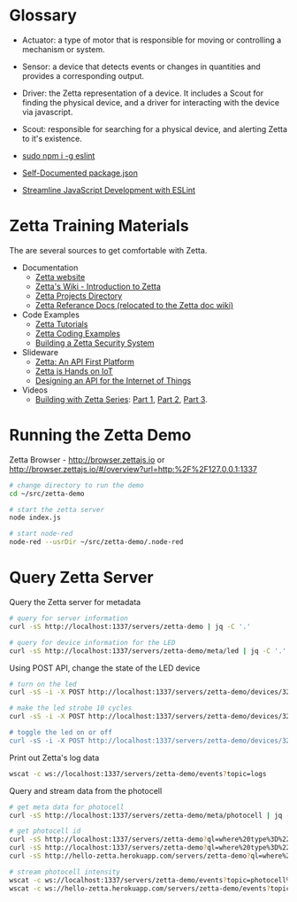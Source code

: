 # Glossary
* Actuator: a type of motor that is responsible for moving or controlling a mechanism or system.
* Sensor: a device that detects events or changes in quantities and provides a corresponding output.
* Driver: the Zetta representation of a device. It includes a Scout for finding the physical device, and a driver for interacting with the device via javascript.
* Scout: responsible for searching for a physical device, and alerting Zetta to it's existence.


* [sudo npm i -g eslint](http://eslint.org/docs/user-guide/command-line-interface)
* [Self-Documented package.json](http://blainsmith.com/articles/self-documented-package.json)
* [Streamline JavaScript Development with ESLint](https://nodesource.com/blog/streamline-javascript-development-with-eslint/)


# Zetta Training Materials
The are several sources to get comfortable with Zetta.

* Documentation
    * [Zetta website](http://www.zettajs.org/)
    * [Zetta's Wiki - Introduction to Zetta](https://github.com/zettajs/zetta/wiki)
    * [Zetta Projects Directory](http://www.zettajs.org/projects/)
    * [Zetta Referance Docs (relocated to the Zetta doc wiki)](http://www.zettajs.org/reference/)
* Code Examples
    * [Zetta Tutorials](https://github.com/zettajs/zetta-tutorials)
    * [Zetta Coding Examples](https://github.com/kevinswiber?tab=repositories)
    * [Building a Zetta Security System](https://github.com/zettajs/zetta-security-system)
* Slideware
    * [Zetta: An API First Platform](http://www.slideshare.net/apijp/zetta-an-api-first-platform)
    * [Zetta js Hands on IoT](http://www.slideshare.net/anilsagar/zetta-js-hands-on-iot?qid=3863ecca-1807-4cb0-95f3-692b7653d168&v=&b=&from_search=2)
    * [Designing an API for the Internet of Things](http://www.slideshare.net/kswiber/designing-an-api-for-the-internet-of-things?qid=3863ecca-1807-4cb0-95f3-692b7653d168&v=&b=&from_search=39)
* Videos
    * [Building with Zetta Series](https://github.com/zettajs/zetta/wiki/Zetta-Videos):
[Part 1](https://www.youtube.com/watch?v=zXaM7eO_EoQ),
[Part 2](https://www.youtube.com/watch?v=WYbvt8ODACY),
[Part 3](https://www.youtube.com/watch?v=CIGnQUSWjm4).

# Running the Zetta Demo
Zetta Browser - http://browser.zettajs.io   or   http://browser.zettajs.io/#/overview?url=http:%2F%2F127.0.0.1:1337

```bash
# change directory to run the demo
cd ~/src/zetta-demo

# start the zetta server
node index.js

# start node-red
node-red --usrDir ~/src/zetta-demo/.node-red
```

# Query Zetta Server
Query the Zetta server for metadata

```bash
# query for server information
curl -sS http://localhost:1337/servers/zetta-demo | jq -C '.'

# query for device information for the LED
curl -sS http://localhost:1337/servers/zetta-demo/meta/led | jq -C '.'
```

Using POST API, change the state of the LED device

```bash
# turn on the led
curl -sS -i -X POST http://localhost:1337/servers/zetta-demo/devices/32c49e8e-211e-4299-a720-b1799da44961 -d 'action=turn-on'

# make the led strobe 10 cycles
curl -sS -i -X POST http://localhost:1337/servers/zetta-demo/devices/32c49e8e-211e-4299-a720-b1799da44961 -d 'action=strobe&cycles=10

# toggle the led on or off
curl -sS -i -X POST http://localhost:1337/servers/zetta-demo/devices/32c49e8e-211e-4299-a720-b1799da44961 -d 'action=toggle'
```

Print out Zetta's log data
```bash
wscat -c ws://localhost:1337/servers/zetta-demo/events?topic=logs
```

Query and stream data from the photocell

```bash
# get meta data for photocell
curl -sS http://localhost:1337/servers/zetta-demo/meta/photocell | jq -C '.'

# get photocell id
curl -sS http://localhost:1337/servers/zetta-demo?ql=where%20type%3D%22photocell%22 | jq -C '.'
curl -sS http://localhost:1337/servers/zetta-demo?ql=where%20type%3D%22photocell%22 | jq -C '.entities[0].properties.id'
curl -sS http://hello-zetta.herokuapp.com/servers/zetta-demo?ql=where%20type%3D%22photocell%22 | jq -C '.entities[0].properties.id'

# stream photocell intensity
wscat -c ws://localhost:1337/servers/zetta-demo/events?topic=photocell%2F481edfb5-a4f1-42a0-85eb-677d42e1cf4f%2Fintensity
wscat -c ws://hello-zetta.herokuapp.com/servers/zetta-demo/events?topic=photocell%2F481edfb5-a4f1-42a0-85eb-677d42e1cf4f%2Fintensity
```
